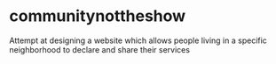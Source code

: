 # communitynottheshow
Attempt at designing a website which allows people living in a specific neighborhood to declare and share their services
